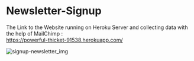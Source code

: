 # Newsletter-Signup
The Link to the Website running on Heroku Server and collecting data with the help of MailChimp :<br>
https://powerful-thicket-91538.herokuapp.com/

![signup-newsletter_img](https://user-images.githubusercontent.com/75977991/174668685-3602fc59-75bb-4064-928c-04554120014e.JPG)
